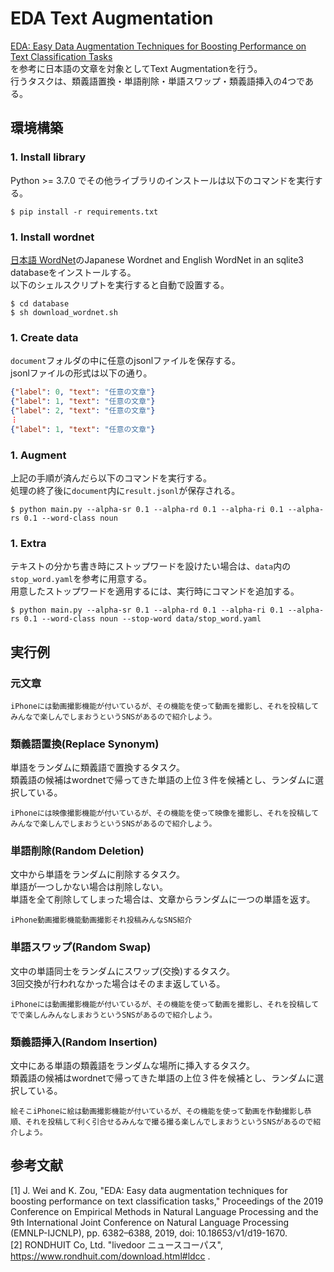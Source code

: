 # EDA Text Augmentation
[EDA: Easy Data Augmentation Techniques for Boosting Performance on Text Classification Tasks](https://arxiv.org/abs/1901.11196)  
を参考に日本語の文章を対象としてText Augmentationを行う。  
行うタスクは、類義語置換・単語削除・単語スワップ・類義語挿入の4つである。  


## 環境構築
### 1. Install library
Python >= 3.7.0 でその他ライブラリのインストールは以下のコマンドを実行する。  
```shell script
$ pip install -r requirements.txt
```

### 1. Install wordnet
[日本語 WordNet](http://compling.hss.ntu.edu.sg/wnja/)のJapanese Wordnet and English WordNet in an sqlite3 databaseをインストールする。  
以下のシェルスクリプトを実行すると自動で設置する。
```shell script
$ cd database
$ sh download_wordnet.sh
```

### 1. Create data
`document`フォルダの中に任意のjsonlファイルを保存する。  
jsonlファイルの形式は以下の通り。
```json
{"label": 0, "text": "任意の文章"}
{"label": 1, "text": "任意の文章"}
{"label": 2, "text": "任意の文章"}
︙
{"label": 1, "text": "任意の文章"}
```

### 1. Augment
上記の手順が済んだら以下のコマンドを実行する。  
処理の終了後に`document`内に`result.jsonl`が保存される。
```shell script
$ python main.py --alpha-sr 0.1 --alpha-rd 0.1 --alpha-ri 0.1 --alpha-rs 0.1 --word-class noun
```

### 1. Extra
テキストの分かち書き時にストップワードを設けたい場合は、`data`内の`stop_word.yaml`を参考に用意する。  
用意したストップワードを適用するには、実行時にコマンドを追加する。  
```shell script
$ python main.py --alpha-sr 0.1 --alpha-rd 0.1 --alpha-ri 0.1 --alpha-rs 0.1 --word-class noun --stop-word data/stop_word.yaml
```


## 実行例
### 元文章
```
iPhoneには動画撮影機能が付いているが、その機能を使って動画を撮影し、それを投稿してみんなで楽しんでしまおうというSNSがあるので紹介しよう。
````

### 類義語置換(Replace Synonym)
単語をランダムに類義語で置換するタスク。  
類義語の候補はwordnetで帰ってきた単語の上位３件を候補とし、ランダムに選択している。

```
iPhoneには映像撮影機能が付いているが、その機能を使って映像を撮影し、それを投稿してみんなで楽しんでしまおうというSNSがあるので紹介しよう。
```

### 単語削除(Random Deletion)
文中から単語をランダムに削除するタスク。  
単語が一つしかない場合は削除しない。  
単語を全て削除してしまった場合は、文章からランダムに一つの単語を返す。

```
iPhone動画撮影機能動画撮影それ投稿みんなSNS紹介
```

### 単語スワップ(Random Swap)
文中の単語同士をランダムにスワップ(交換)するタスク。  
3回交換が行われなかった場合はそのまま返している。

```
iPhoneには動画撮影機能が付いているが、その機能を使って動画を撮影し、それを投稿してでで楽しんみんなしまおうというSNSがあるので紹介しよう。
```

### 類義語挿入(Random Insertion)
文中にある単語の類義語をランダムな場所に挿入するタスク。  
類義語の候補はwordnetで帰ってきた単語の上位３件を候補とし、ランダムに選択している。
```
絵そこiPhoneに絵は動画撮影機能が付いているが、その機能を使って動画を作動撮影し恭順、それを投稿して利く引合せるみんなで撮る撮る楽しんでしまおうというSNSがあるので紹介しよう。
```


## 参考文献
[1] J. Wei and K. Zou, "EDA: Easy data augmentation techniques for boosting performance on text classification tasks," Proceedings of the 2019 Conference on Empirical Methods in Natural Language Processing and the 9th International Joint Conference on Natural Language Processing (EMNLP-IJCNLP), pp. 6382–6388, 2019, doi: 10.18653/v1/d19-1670.  
[2] RONDHUIT Co, Ltd. "livedoor ニュースコーパス", https://www.rondhuit.com/download.html#ldcc .